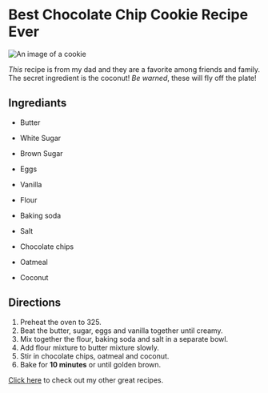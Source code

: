 # Best Chocolate Chip Cookie Recipe Ever

![An image of a cookie](http://lorempixel.com/400/200/)

*This* recipe is from my dad and they are a favorite among friends and family. The secret ingredient is the coconut! _Be warned_, these will fly off the plate!

## Ingrediants
* Butter
* White Sugar
* Brown Sugar
* Eggs

* Vanilla
* Flour
* Baking soda
* Salt
* Chocolate chips
* Oatmeal
* Coconut

## Directions

1. Preheat the oven to 325.
2. Beat the butter, sugar, eggs and vanilla together until creamy.
3. Mix together the flour, baking soda and salt in a separate bowl.
4. Add flour mixture to butter mixture slowly.
5. Stir in chocolate chips, oatmeal and coconut.
6. Bake for **10 minutes** or until golden brown.


[Click here](http://allrecipes.com) to check out my other great recipes.

